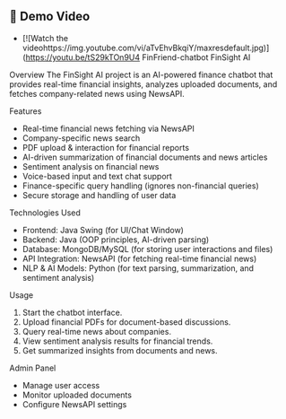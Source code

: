 ## 🎥 Demo Video 
- [![Watch the videohttps://img.youtube.com/vi/aTvEhvBkqiY/maxresdefault.jpg)](https://youtu.be/tS29kTOn9U4 FinFriend-chatbot
FinSight AI 

Overview
The FinSight AI project is an AI-powered finance chatbot that provides real-time financial insights, analyzes uploaded documents, and fetches company-related news using NewsAPI.

Features
- Real-time financial news fetching via NewsAPI
- Company-specific news search
- PDF upload & interaction for financial reports
- AI-driven summarization of financial documents and news articles
- Sentiment analysis on financial news
- Voice-based input and text chat support
- Finance-specific query handling (ignores non-financial queries)
- Secure storage and handling of user data

Technologies Used
- Frontend: Java Swing (for UI/Chat Window)
- Backend: Java (OOP principles, AI-driven parsing)
- Database: MongoDB/MySQL (for storing user interactions and files)
- API Integration: NewsAPI (for fetching real-time financial news)
- NLP & AI Models: Python (for text parsing, summarization, and sentiment analysis)

Usage
1. Start the chatbot interface.
2. Upload financial PDFs for document-based discussions.
3. Query real-time news about companies.
4. View sentiment analysis results for financial trends.
5. Get summarized insights from documents and news.

Admin Panel
- Manage user access
- Monitor uploaded documents
- Configure NewsAPI settings
